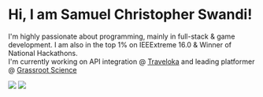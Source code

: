 # Hi, I am Samuel Christopher Swandi!
I'm highly passionate about programming, mainly in full-stack & game development. I am also in the top 1% on IEEExtreme 16.0 & Winner of National Hackathons.<br>
I'm currently working on API integration @ [Traveloka](https://www.traveloka.com/en-id) and leading platformer @ [Grassroot Science](https://grassroots.science) <br>


[<img src="https://img.shields.io/badge/leetcode-00000f?style=for-the-badge&logo=leetcode&logoColor=white" />](https://leetcode.com/samuelswandi/)
[<img src="https://img.shields.io/badge/LinkedIn-0077B5?style=for-the-badge&logo=linkedin&logoColor=white" />](https://www.linkedin.com/in/samuelswandi/)

